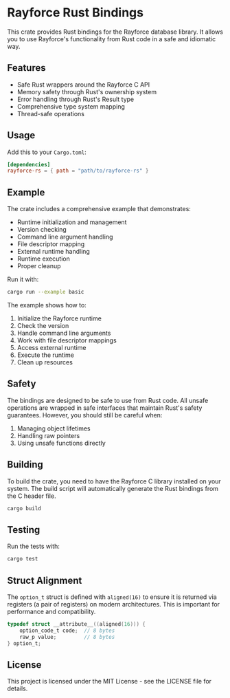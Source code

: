 # Rayforce Rust Bindings

This crate provides Rust bindings for the Rayforce database library. It allows you to use Rayforce's functionality from Rust code in a safe and idiomatic way.

## Features

- Safe Rust wrappers around the Rayforce C API
- Memory safety through Rust's ownership system
- Error handling through Rust's Result type
- Comprehensive type system mapping
- Thread-safe operations

## Usage

Add this to your `Cargo.toml`:

```toml
[dependencies]
rayforce-rs = { path = "path/to/rayforce-rs" }
```

## Example

The crate includes a comprehensive example that demonstrates:
- Runtime initialization and management
- Version checking
- Command line argument handling
- File descriptor mapping
- External runtime handling
- Runtime execution
- Proper cleanup

Run it with:
```bash
cargo run --example basic
```

The example shows how to:
1. Initialize the Rayforce runtime
2. Check the version
3. Handle command line arguments
4. Work with file descriptor mappings
5. Access external runtime
6. Execute the runtime
7. Clean up resources

## Safety

The bindings are designed to be safe to use from Rust code. All unsafe operations are wrapped in safe interfaces that maintain Rust's safety guarantees. However, you should still be careful when:

1. Managing object lifetimes
2. Handling raw pointers
3. Using unsafe functions directly

## Building

To build the crate, you need to have the Rayforce C library installed on your system. The build script will automatically generate the Rust bindings from the C header file.

```bash
cargo build
```

## Testing

Run the tests with:

```bash
cargo test
```

## Struct Alignment

The `option_t` struct is defined with `aligned(16)` to ensure it is returned via registers (a pair of registers) on modern architectures. This is important for performance and compatibility.

```c
typedef struct __attribute__((aligned(16))) {
    option_code_t code;  // 8 bytes
    raw_p value;         // 8 bytes
} option_t;
```

## License

This project is licensed under the MIT License - see the LICENSE file for details. 